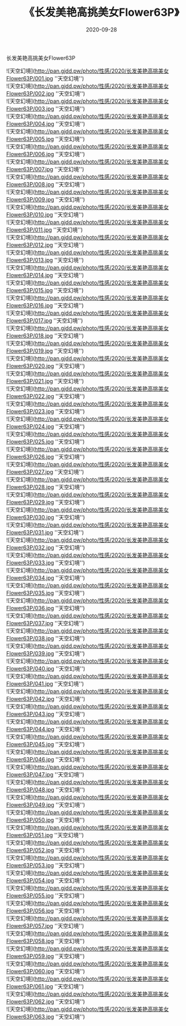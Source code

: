 ﻿---
layout: post
title:  《长发美艳高挑美女Flower63P》
date:   2020-09-28
img: http://pan.gjdd.pw/photo/性感/2020/长发美艳高挑美女Flower63P/000.jpg
categories: [美女, 性感, 泳衣]
---

长发美艳高挑美女Flower63P



![天空幻境](http://pan.gjdd.pw/photo/性感/2020/长发美艳高挑美女Flower63P/001.jpg ''天空幻境'') <br>
![天空幻境](http://pan.gjdd.pw/photo/性感/2020/长发美艳高挑美女Flower63P/002.jpg ''天空幻境'') <br>
![天空幻境](http://pan.gjdd.pw/photo/性感/2020/长发美艳高挑美女Flower63P/003.jpg ''天空幻境'') <br>
![天空幻境](http://pan.gjdd.pw/photo/性感/2020/长发美艳高挑美女Flower63P/004.jpg ''天空幻境'') <br>
![天空幻境](http://pan.gjdd.pw/photo/性感/2020/长发美艳高挑美女Flower63P/005.jpg ''天空幻境'') <br>
![天空幻境](http://pan.gjdd.pw/photo/性感/2020/长发美艳高挑美女Flower63P/006.jpg ''天空幻境'') <br>
![天空幻境](http://pan.gjdd.pw/photo/性感/2020/长发美艳高挑美女Flower63P/007.jpg ''天空幻境'') <br>
![天空幻境](http://pan.gjdd.pw/photo/性感/2020/长发美艳高挑美女Flower63P/008.jpg ''天空幻境'') <br>
![天空幻境](http://pan.gjdd.pw/photo/性感/2020/长发美艳高挑美女Flower63P/009.jpg ''天空幻境'') <br>
![天空幻境](http://pan.gjdd.pw/photo/性感/2020/长发美艳高挑美女Flower63P/010.jpg ''天空幻境'') <br>
![天空幻境](http://pan.gjdd.pw/photo/性感/2020/长发美艳高挑美女Flower63P/011.jpg ''天空幻境'') <br>
![天空幻境](http://pan.gjdd.pw/photo/性感/2020/长发美艳高挑美女Flower63P/012.jpg ''天空幻境'') <br>
![天空幻境](http://pan.gjdd.pw/photo/性感/2020/长发美艳高挑美女Flower63P/013.jpg ''天空幻境'') <br>
![天空幻境](http://pan.gjdd.pw/photo/性感/2020/长发美艳高挑美女Flower63P/014.jpg ''天空幻境'') <br>
![天空幻境](http://pan.gjdd.pw/photo/性感/2020/长发美艳高挑美女Flower63P/015.jpg ''天空幻境'') <br>
![天空幻境](http://pan.gjdd.pw/photo/性感/2020/长发美艳高挑美女Flower63P/016.jpg ''天空幻境'') <br>
![天空幻境](http://pan.gjdd.pw/photo/性感/2020/长发美艳高挑美女Flower63P/017.jpg ''天空幻境'') <br>
![天空幻境](http://pan.gjdd.pw/photo/性感/2020/长发美艳高挑美女Flower63P/018.jpg ''天空幻境'') <br>
![天空幻境](http://pan.gjdd.pw/photo/性感/2020/长发美艳高挑美女Flower63P/019.jpg ''天空幻境'') <br>
![天空幻境](http://pan.gjdd.pw/photo/性感/2020/长发美艳高挑美女Flower63P/020.jpg ''天空幻境'') <br>
![天空幻境](http://pan.gjdd.pw/photo/性感/2020/长发美艳高挑美女Flower63P/021.jpg ''天空幻境'') <br>
![天空幻境](http://pan.gjdd.pw/photo/性感/2020/长发美艳高挑美女Flower63P/022.jpg ''天空幻境'') <br>
![天空幻境](http://pan.gjdd.pw/photo/性感/2020/长发美艳高挑美女Flower63P/023.jpg ''天空幻境'') <br>
![天空幻境](http://pan.gjdd.pw/photo/性感/2020/长发美艳高挑美女Flower63P/024.jpg ''天空幻境'') <br>
![天空幻境](http://pan.gjdd.pw/photo/性感/2020/长发美艳高挑美女Flower63P/025.jpg ''天空幻境'') <br>
![天空幻境](http://pan.gjdd.pw/photo/性感/2020/长发美艳高挑美女Flower63P/026.jpg ''天空幻境'') <br>
![天空幻境](http://pan.gjdd.pw/photo/性感/2020/长发美艳高挑美女Flower63P/027.jpg ''天空幻境'') <br>
![天空幻境](http://pan.gjdd.pw/photo/性感/2020/长发美艳高挑美女Flower63P/028.jpg ''天空幻境'') <br>
![天空幻境](http://pan.gjdd.pw/photo/性感/2020/长发美艳高挑美女Flower63P/029.jpg ''天空幻境'') <br>
![天空幻境](http://pan.gjdd.pw/photo/性感/2020/长发美艳高挑美女Flower63P/030.jpg ''天空幻境'') <br>
![天空幻境](http://pan.gjdd.pw/photo/性感/2020/长发美艳高挑美女Flower63P/031.jpg ''天空幻境'') <br>
![天空幻境](http://pan.gjdd.pw/photo/性感/2020/长发美艳高挑美女Flower63P/032.jpg ''天空幻境'') <br>
![天空幻境](http://pan.gjdd.pw/photo/性感/2020/长发美艳高挑美女Flower63P/033.jpg ''天空幻境'') <br>
![天空幻境](http://pan.gjdd.pw/photo/性感/2020/长发美艳高挑美女Flower63P/034.jpg ''天空幻境'') <br>
![天空幻境](http://pan.gjdd.pw/photo/性感/2020/长发美艳高挑美女Flower63P/035.jpg ''天空幻境'') <br>
![天空幻境](http://pan.gjdd.pw/photo/性感/2020/长发美艳高挑美女Flower63P/036.jpg ''天空幻境'') <br>
![天空幻境](http://pan.gjdd.pw/photo/性感/2020/长发美艳高挑美女Flower63P/037.jpg ''天空幻境'') <br>
![天空幻境](http://pan.gjdd.pw/photo/性感/2020/长发美艳高挑美女Flower63P/038.jpg ''天空幻境'') <br>
![天空幻境](http://pan.gjdd.pw/photo/性感/2020/长发美艳高挑美女Flower63P/039.jpg ''天空幻境'') <br>
![天空幻境](http://pan.gjdd.pw/photo/性感/2020/长发美艳高挑美女Flower63P/040.jpg ''天空幻境'') <br>
![天空幻境](http://pan.gjdd.pw/photo/性感/2020/长发美艳高挑美女Flower63P/041.jpg ''天空幻境'') <br>
![天空幻境](http://pan.gjdd.pw/photo/性感/2020/长发美艳高挑美女Flower63P/042.jpg ''天空幻境'') <br>
![天空幻境](http://pan.gjdd.pw/photo/性感/2020/长发美艳高挑美女Flower63P/043.jpg ''天空幻境'') <br>
![天空幻境](http://pan.gjdd.pw/photo/性感/2020/长发美艳高挑美女Flower63P/044.jpg ''天空幻境'') <br>
![天空幻境](http://pan.gjdd.pw/photo/性感/2020/长发美艳高挑美女Flower63P/045.jpg ''天空幻境'') <br>
![天空幻境](http://pan.gjdd.pw/photo/性感/2020/长发美艳高挑美女Flower63P/046.jpg ''天空幻境'') <br>
![天空幻境](http://pan.gjdd.pw/photo/性感/2020/长发美艳高挑美女Flower63P/047.jpg ''天空幻境'') <br>
![天空幻境](http://pan.gjdd.pw/photo/性感/2020/长发美艳高挑美女Flower63P/048.jpg ''天空幻境'') <br>
![天空幻境](http://pan.gjdd.pw/photo/性感/2020/长发美艳高挑美女Flower63P/049.jpg ''天空幻境'') <br>
![天空幻境](http://pan.gjdd.pw/photo/性感/2020/长发美艳高挑美女Flower63P/050.jpg ''天空幻境'') <br>
![天空幻境](http://pan.gjdd.pw/photo/性感/2020/长发美艳高挑美女Flower63P/051.jpg ''天空幻境'') <br>
![天空幻境](http://pan.gjdd.pw/photo/性感/2020/长发美艳高挑美女Flower63P/052.jpg ''天空幻境'') <br>
![天空幻境](http://pan.gjdd.pw/photo/性感/2020/长发美艳高挑美女Flower63P/053.jpg ''天空幻境'') <br>
![天空幻境](http://pan.gjdd.pw/photo/性感/2020/长发美艳高挑美女Flower63P/054.jpg ''天空幻境'') <br>
![天空幻境](http://pan.gjdd.pw/photo/性感/2020/长发美艳高挑美女Flower63P/055.jpg ''天空幻境'') <br>
![天空幻境](http://pan.gjdd.pw/photo/性感/2020/长发美艳高挑美女Flower63P/056.jpg ''天空幻境'') <br>
![天空幻境](http://pan.gjdd.pw/photo/性感/2020/长发美艳高挑美女Flower63P/057.jpg ''天空幻境'') <br>
![天空幻境](http://pan.gjdd.pw/photo/性感/2020/长发美艳高挑美女Flower63P/058.jpg ''天空幻境'') <br>
![天空幻境](http://pan.gjdd.pw/photo/性感/2020/长发美艳高挑美女Flower63P/059.jpg ''天空幻境'') <br>
![天空幻境](http://pan.gjdd.pw/photo/性感/2020/长发美艳高挑美女Flower63P/060.jpg ''天空幻境'') <br>
![天空幻境](http://pan.gjdd.pw/photo/性感/2020/长发美艳高挑美女Flower63P/061.jpg ''天空幻境'') <br>
![天空幻境](http://pan.gjdd.pw/photo/性感/2020/长发美艳高挑美女Flower63P/062.jpg ''天空幻境'') <br>
![天空幻境](http://pan.gjdd.pw/photo/性感/2020/长发美艳高挑美女Flower63P/063.jpg ''天空幻境'') <br>